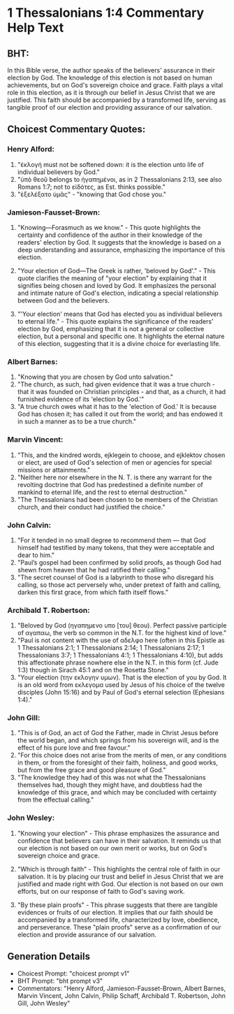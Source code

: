 # 1 Thessalonians 1:4 Commentary Help Text

## BHT:
In this Bible verse, the author speaks of the believers' assurance in their election by God. The knowledge of this election is not based on human achievements, but on God's sovereign choice and grace. Faith plays a vital role in this election, as it is through our belief in Jesus Christ that we are justified. This faith should be accompanied by a transformed life, serving as tangible proof of our election and providing assurance of our salvation.

## Choicest Commentary Quotes:
### Henry Alford:
1. "ἐκλογή must not be softened down: it is the election unto life of individual believers by God." 
2. "ὑπὸ θεοῦ belongs to ἠγαπημένοι, as in 2 Thessalonians 2:13, see also Romans 1:7; not to εἰδότες, as Est. thinks possible."
3. "ἐξελέξατο ὑμᾶς" - "knowing that God chose you."

### Jamieson-Fausset-Brown:
1. "Knowing—Forasmuch as we know." - This quote highlights the certainty and confidence of the author in their knowledge of the readers' election by God. It suggests that the knowledge is based on a deep understanding and assurance, emphasizing the importance of this election.

2. "Your election of God—The Greek is rather, 'beloved by God'." - This quote clarifies the meaning of "your election" by explaining that it signifies being chosen and loved by God. It emphasizes the personal and intimate nature of God's election, indicating a special relationship between God and the believers.

3. "'Your election' means that God has elected you as individual believers to eternal life." - This quote explains the significance of the readers' election by God, emphasizing that it is not a general or collective election, but a personal and specific one. It highlights the eternal nature of this election, suggesting that it is a divine choice for everlasting life.

### Albert Barnes:
1. "Knowing that you are chosen by God unto salvation." 
2. "The church, as such, had given evidence that it was a true church - that it was founded on Christian principles - and that, as a church, it had furnished evidence of its 'election by God.'"
3. "A true church owes what it has to the 'election of God.' It is because God has chosen it; has called it out from the world; and has endowed it in such a manner as to be a true church."

### Marvin Vincent:
1. "This, and the kindred words, ejklegein to choose, and ejklektov chosen or elect, are used of God's selection of men or agencies for special missions or attainments."
2. "Neither here nor elsewhere in the N. T. is there any warrant for the revolting doctrine that God has predestined a definite number of mankind to eternal life, and the rest to eternal destruction."
3. "The Thessalonians had been chosen to be members of the Christian church, and their conduct had justified the choice."

### John Calvin:
1. "For it tended in no small degree to recommend them — that God himself had testified by many tokens, that they were acceptable and dear to him."
2. "Paul’s gospel had been confirmed by solid proofs, as though God had shewn from heaven that he had ratified their calling."
3. "The secret counsel of God is a labyrinth to those who disregard his calling, so those act perversely who, under pretext of faith and calling, darken this first grace, from which faith itself flows."

### Archibald T. Robertson:
1. "Beloved by God (ηγαπημενο υπο [του] θεου). Perfect passive participle of αγαπαω, the verb so common in the N.T. for the highest kind of love."
2. "Paul is not content with the use of αδελφο here (often in this Epistle as 1 Thessalonians 2:1; 1 Thessalonians 2:14; 1 Thessalonians 2:17; 1 Thessalonians 3:7; 1 Thessalonians 4:1; 1 Thessalonians 4:10), but adds this affectionate phrase nowhere else in the N.T. in this form (cf. Jude 1:3) though in Sirach 45:1 and on the Rosetta Stone."
3. "Your election (την εκλογην υμων). That is the election of you by God. It is an old word from εκλεγομα used by Jesus of his choice of the twelve disciples (John 15:16) and by Paul of God's eternal selection (Ephesians 1:4)."

### John Gill:
1. "This is of God, an act of God the Father, made in Christ Jesus before the world began, and which springs from his sovereign will, and is the effect of his pure love and free favour."
2. "For this choice does not arise from the merits of men, or any conditions in them, or from the foresight of their faith, holiness, and good works, but from the free grace and good pleasure of God."
3. "The knowledge they had of this was not what the Thessalonians themselves had, though they might have, and doubtless had the knowledge of this grace, and which may be concluded with certainty from the effectual calling."

### John Wesley:
1. "Knowing your election" - This phrase emphasizes the assurance and confidence that believers can have in their salvation. It reminds us that our election is not based on our own merit or works, but on God's sovereign choice and grace.

2. "Which is through faith" - This highlights the central role of faith in our salvation. It is by placing our trust and belief in Jesus Christ that we are justified and made right with God. Our election is not based on our own efforts, but on our response of faith to God's saving work.

3. "By these plain proofs" - This phrase suggests that there are tangible evidences or fruits of our election. It implies that our faith should be accompanied by a transformed life, characterized by love, obedience, and perseverance. These "plain proofs" serve as a confirmation of our election and provide assurance of our salvation.


## Generation Details
- Choicest Prompt: "choicest prompt v1"
- BHT Prompt: "bht prompt v3"
- Commentators: "Henry Alford, Jamieson-Fausset-Brown, Albert Barnes, Marvin Vincent, John Calvin, Philip Schaff, Archibald T. Robertson, John Gill, John Wesley"
